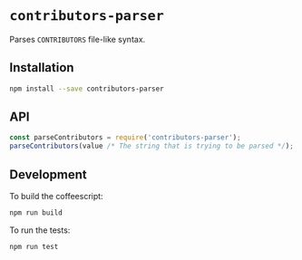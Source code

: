# `contributors-parser`

Parses `CONTRIBUTORS` file-like syntax.

## Installation

```sh
npm install --save contributors-parser
```

## API

```javascript
const parseContributors = require('contributors-parser');
parseContributors(value /* The string that is trying to be parsed */);
```

## Development

To build the coffeescript:

```sh
npm run build
```

To run the tests:

```sh
npm run test
```
